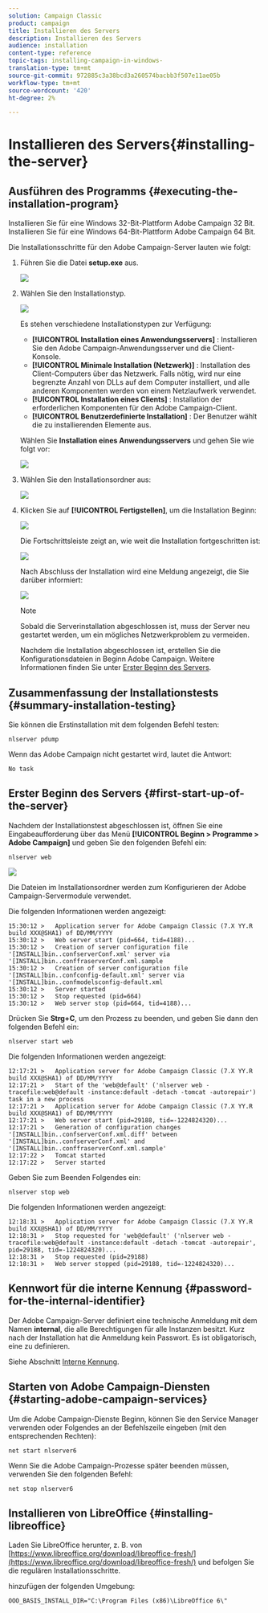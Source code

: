 ```yaml
---
solution: Campaign Classic
product: campaign
title: Installieren des Servers
description: Installieren des Servers
audience: installation
content-type: reference
topic-tags: installing-campaign-in-windows-
translation-type: tm+mt
source-git-commit: 972885c3a38bcd3a260574bacbb3f507e11ae05b
workflow-type: tm+mt
source-wordcount: '420'
ht-degree: 2%

---
```



# Installieren des Servers{#installing-the-server}

## Ausführen des Programms {#executing-the-installation-program}

Installieren Sie für eine Windows 32-Bit-Plattform Adobe Campaign 32 Bit. Installieren Sie für eine Windows 64-Bit-Plattform Adobe Campaign 64 Bit.

Die Installationsschritte für den Adobe Campaign-Server lauten wie folgt:

1. Führen Sie die Datei **setup.exe** aus.

   ![](assets/s_ncs_install_installer_01.png)

1. Wählen Sie den Installationstyp.

   ![](assets/s_ncs_install_installer_01a.png)

   Es stehen verschiedene Installationstypen zur Verfügung:

   * **[!UICONTROL Installation eines Anwendungsservers]** : Installieren Sie den Adobe Campaign-Anwendungsserver und die Client-Konsole.
   * **[!UICONTROL Minimale Installation (Netzwerk)]** : Installation des Client-Computers über das Netzwerk. Falls nötig, wird nur eine begrenzte Anzahl von DLLs auf dem Computer installiert, und alle anderen Komponenten werden von einem Netzlaufwerk verwendet.
   * **[!UICONTROL Installation eines Clients]** : Installation der erforderlichen Komponenten für den Adobe Campaign-Client.
   * **[!UICONTROL Benutzerdefinierte Installation]** : Der Benutzer wählt die zu installierenden Elemente aus.

   Wählen Sie **Installation eines Anwendungsservers** und gehen Sie wie folgt vor:

   ![](assets/s_ncs_install_installer_02.png)

1. Wählen Sie den Installationsordner aus:

   ![](assets/s_ncs_install_installer_03.png)

1. Klicken Sie auf **[!UICONTROL Fertigstellen]**, um die Installation Beginn:

   ![](assets/s_ncs_install_installer_04.png)

   Die Fortschrittsleiste zeigt an, wie weit die Installation fortgeschritten ist:

   ![](assets/s_ncs_install_installer_05.png)

   Nach Abschluss der Installation wird eine Meldung angezeigt, die Sie darüber informiert:

   ![](assets/s_ncs_install_installer_06.png)

   >[!NOTE]
   >
   >Sobald die Serverinstallation abgeschlossen ist, muss der Server neu gestartet werden, um ein mögliches Netzwerkproblem zu vermeiden.

   Nachdem die Installation abgeschlossen ist, erstellen Sie die Konfigurationsdateien in Beginn Adobe Campaign. Weitere Informationen finden Sie unter [Erster Beginn des Servers](#first-start-up-of-the-server).

## Zusammenfassung der Installationstests {#summary-installation-testing}

Sie können die Erstinstallation mit dem folgenden Befehl testen:

```
nlserver pdump
```

Wenn das Adobe Campaign nicht gestartet wird, lautet die Antwort:

```
No task
```

## Erster Beginn des Servers {#first-start-up-of-the-server}

Nachdem der Installationstest abgeschlossen ist, öffnen Sie eine Eingabeaufforderung über das Menü **[!UICONTROL Beginn > Programme > Adobe Campaign]** und geben Sie den folgenden Befehl ein:

```
nlserver web
```

![](assets/s_ncs_install_cmd_nlserverweb.png)

Die Dateien im Installationsordner werden zum Konfigurieren der Adobe Campaign-Servermodule verwendet.

Die folgenden Informationen werden angezeigt:

```
15:30:12 >   Application server for Adobe Campaign Classic (7.X YY.R build XXX@SHA1) of DD/MM/YYYY
15:30:12 >   Web server start (pid=664, tid=4188)...
15:30:12 >   Creation of server configuration file '[INSTALL]bin..confserverConf.xml' server via '[INSTALL]bin..conffraserverConf.xml.sample
15:30:12 >   Creation of server configuration file '[INSTALL]bin..confconfig-default.xml' server via '[INSTALL]bin..confmodelsconfig-default.xml
15:30:12 >   Server started
15:30:12 >   Stop requested (pid=664)
15:30:12 >   Web server stop (pid=664, tid=4188)...
```

Drücken Sie **Strg+C**, um den Prozess zu beenden, und geben Sie dann den folgenden Befehl ein:

```
nlserver start web
```

Die folgenden Informationen werden angezeigt:

```
12:17:21 >   Application server for Adobe Campaign Classic (7.X YY.R build XXX@SHA1) of DD/MM/YYYY
12:17:21 >   Start of the 'web@default' ('nlserver web -tracefile:web@default -instance:default -detach -tomcat -autorepair') task in a new process 
12:17:21 >   Application server for Adobe Campaign Classic (7.X YY.R build XXX@SHA1) of DD/MM/YYYY
12:17:21 >   Web server start (pid=29188, tid=-1224824320)...
12:17:21 >   Generation of configuration changes '[INSTALL]bin..confserverConf.xml.diff' between '[INSTALL]bin..confserverConf.xml' and '[INSTALL]bin..conffraserverConf.xml.sample'
12:17:22 >   Tomcat started
12:17:22 >   Server started
```

Geben Sie zum Beenden Folgendes ein:

```
nlserver stop web
```

Die folgenden Informationen werden angezeigt:

```
12:18:31 >   Application server for Adobe Campaign Classic (7.X YY.R build XXX@SHA1) of DD/MM/YYYY
12:18:31 >   Stop requested for 'web@default' ('nlserver web -tracefile:web@default -instance:default -detach -tomcat -autorepair', pid=29188, tid=-1224824320)...
12:18:31 >   Stop requested (pid=29188)
12:18:31 >   Web server stopped (pid=29188, tid=-1224824320)...
```

## Kennwort für die interne Kennung {#password-for-the-internal-identifier}

Der Adobe Campaign-Server definiert eine technische Anmeldung mit dem Namen **internal**, die alle Berechtigungen für alle Instanzen besitzt. Kurz nach der Installation hat die Anmeldung kein Passwort. Es ist obligatorisch, eine zu definieren.

Siehe Abschnitt [Interne Kennung](../../installation/using/campaign-server-configuration.md#internal-identifier).

## Starten von Adobe Campaign-Diensten {#starting-adobe-campaign-services}

Um die Adobe Campaign-Dienste Beginn, können Sie den Service Manager verwenden oder Folgendes an der Befehlszeile eingeben (mit den entsprechenden Rechten):

```
net start nlserver6
```

Wenn Sie die Adobe Campaign-Prozesse später beenden müssen, verwenden Sie den folgenden Befehl:

```
net stop nlserver6
```

## Installieren von LibreOffice {#installing-libreoffice}

Laden Sie LibreOffice herunter, z. B. von [https://www.libreoffice.org/download/libreoffice-fresh/](https://www.libreoffice.org/download/libreoffice-fresh/) und befolgen Sie die regulären Installationsschritte.

hinzufügen der folgenden Umgebung:

```
OOO_BASIS_INSTALL_DIR="C:\Program Files (x86)\LibreOffice 6\"
```

